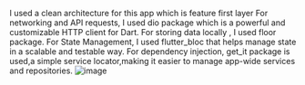 I used a clean architecture for this app which is feature first layer
For networking and API requests, I used dio package which is a powerful and customizable HTTP client for Dart.
For storing data locally , I used floor package. 
For State Management, I used flutter_bloc that helps manage state in a scalable and testable way.
For dependency injection, get_it package is used,a simple service locator,making it easier to manage app-wide services and repositories.
![image](https://github.com/user-attachments/assets/2a36a71d-d2e3-4b86-a394-22832321c319)
